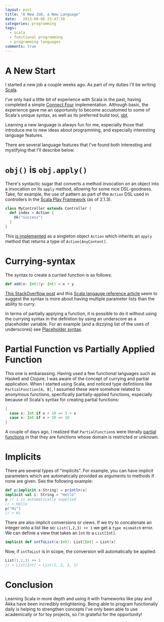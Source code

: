 ```yaml
---
layout: post
title: "A New Job, a New Language"
date:   2013-09-06 23:47:38
categories: programming
tags:
  - scala
  - functional programming
  - programming languages
comments: true
---
```


# A New Start

I started a new job a couple weeks ago. As part of my duties I'll be
writing [Scala](http://www.scala-lang.org/). 

I've only had a little bit of experience with Scala in the past, having
completed a simple [Connect Four](https://github.com/jamiely/connect-four-scala) implementation. Although basic, the
experience gave me an opportunity to become accustomed to some of
Scala's unique syntax, as well as its preferred build tool, [sbt](http://www.scala-sbt.org/).

Learning a new language is always fun for me, especially those that
introduce me to new ideas about programming, and especially interesting
language features. 

There are several language features that I've found both interesting and
mystifying that I'll describe below.

# `obj()` is `obj.apply()`

There's syntactic sugar that converts a method invocation on an object
into a invocation on its `apply` method, allowing for some nice
DSL-goodness. Take, for example, the use of pattern as part of the `Action`
DSL used in controllers in the [Scala Play Framework](http://www.playframework.com/) (as of 2.1.3). 

```scala
class MyController extends Controller {
  def index = Action {
    Ok("success")
  }
}
```

This [is
implemented](https://github.com/playframework/playframework/blob/master/framework/src/play/src/main/scala/play/api/mvc/Action.scala?source=cc) as a singleton object `Action` which inherits an
`apply` method that returns a type of `Action[AnyContent]`. 

# Currying-syntax

The syntax to create a curried function is as follows:

```scala
def add(x: Int)(y: Int) = x + y
```

[This StackOverflow
post](http://stackoverflow.com/questions/6803211/whats-the-difference-between-multiple-parameters-lists-and-multiple-parameters)
and this [Scala langauge reference
article](http://www.scala-lang.org/old/node/135) seem to suggest the
syntax is more about having multiple parameter lists than the ability to
curry. 

In terms of partially applying a function, it is possible to do it
without using the currying syntax in the definition by using an
underscore as a placeholder variable. For an example (and a dizzying
list of the uses of underscores) see [Placeholder
syntax](http://stackoverflow.com/questions/8000903/what-are-all-the-uses-of-an-underscore-in-scala). 

# Partial Function vs Partially Applied Function

This one is embarassing. Having used a few functional languages such as
Haskell and Clojure, I was aware of the concept of currying and partial
application. When I started using Scala, and noticed type defintiions
like `PartialFunction[A, B]`, I assumed these were somehow related to
anonymous functions, specifically partially-applied functions,
especially because of Scala's syntax for creating partial functions:

```scala
{
  case x: Int if x < 10 => 1 + x
  case x: Int if x > 10 => 10
}
```

A couple of days ago, I realized that `PartialFunction`s were literally
[partial functions](http://en.wikipedia.org/wiki/Partial_function) in
that they are functions whose domain is restricted or unknown.

# Implicits

There are several types of "implicits". For example, you can have
implicit parameters which are automatically provided as arguments to
methods if none are given. See the following example:

```scala
def p(implicit s:String) = println(s)
implicit val i: String = "Hello"
p // i is automatically supplied
// > Hello
p("Hi")
// > Hi
``` 

There are also implicit conversions or views. If we try to concatenate
an integer onto a list like so: `List(1,2,3) ++ 1` we get a `type mismatch` 
error. We can definie a view that takes an `Int` to a `List[Int]`.

```scala
implicit def intToList(x:Int): List[Int] = List(x)
```

Now, if `intToList` is in scope, the conversion will automatically be
applied:

```scala
List(1,2,3) ++ 1
// > List[Int] = List(1, 2, 3, 1)
```

# Conclusion

Learning Scala in more depth and using it with frameworks like play and
Akka have been incredibly enlightening. Being able to program
functionally daily is helping to strengthen concepts I've only been able
to use academically or for toy projects, so I'm grateful for the
opportunity!

